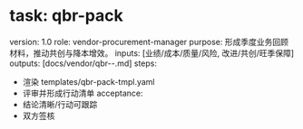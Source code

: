 # task: qbr-pack

version: 1.0
role: vendor-procurement-manager
purpose: 形成季度业务回顾材料，推动共创与降本增效。
inputs: [业绩/成本/质量/风险, 改进/共创/旺季保障]
outputs: [docs/vendor/qbr-<vendor>-<period>.md]
steps:

- 渲染 templates/qbr-pack-tmpl.yaml
- 评审并形成行动清单
  acceptance:
- 结论清晰/行动可跟踪
- 双方签核
